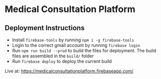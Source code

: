 # Medical Consultation Platform

## Deployment Instructions

* Install `firebase-tools` by running `npm i -g firebase-tools`
* Login to the correct gmail account by running `firebase login`
* Run `npm run build --prod` to build the files for deployment. The build files are assembled in the `build/` folder
* Run `firebase deploy` to deploy the current build

Live at: https://medicalconsultationplatform.firebaseapp.com/